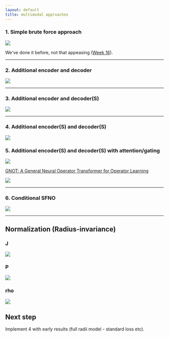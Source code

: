 ```yaml
---
layout: default
title: multimodal approaches
---
```


### 1. Simple brute force approach

<img src="resources/week_37/1.jpg"/>

We've done it before, not that appeasing (<a href="https://rezmansouri.github.io/sun-sim/week_16.html" target="_blank">Week 16</a>).

<hr/>

### 2. Additional encoder and decoder

<img src="resources/week_37/2.jpg"/>

<hr/>

### 3. Additional encoder and decoder(S)

<img src="resources/week_37/3.jpg"/>

<hr/>


### 4. Additional encoder(S) and decoder(S)

<img src="resources/week_37/4.jpg"/>

### 5. Additional encoder(S) and decoder(S) with attention/gating

<img src="resources/week_37/5.jpg"/>

<a href="https://arxiv.org/abs/2302.14376" target="_blank">GNOT: A General Neural Operator Transformer for Operator Learning</a>

<img src="resources/week_37/5-2.png"/>

<hr/>

### 6. Conditional SFNO

<img src="resources/week_37/6.jpg"/>

<hr/>

## Normalization (Radius-invariance)

### J

<img src="resources/week_37/j.png">

### P

<img src="resources/week_37/p.png">

### rho

<img src="resources/week_37/rho.png">

## Next step

Implement 4 with early results (full radii model - standard loss etc).
